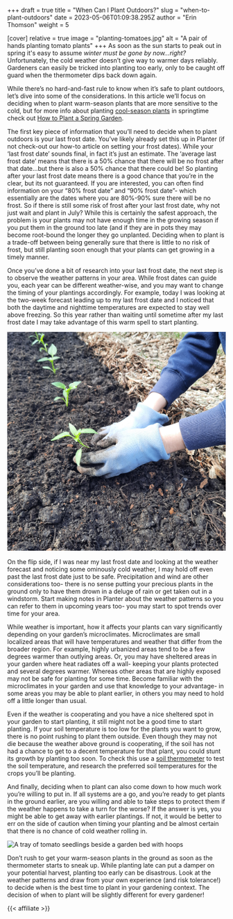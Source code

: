 +++
draft = true
title = "When Can I Plant Outdoors?"
slug = "when-to-plant-outdoors"
date = 2023-05-06T01:09:38.295Z
author = "Erin Thomson"
weight = 5

[cover]
relative = true
image = "planting-tomatoes.jpg"
alt = "A pair of hands planting tomato plants"
+++
As soon as the sun starts to peak out in spring it's easy to assume *winter must be gone by now…right?* Unfortunately, the cold weather doesn’t give way to warmer days reliably. Gardeners can easily be tricked into planting too early, only to be caught off guard when the thermometer dips back down again.

While there’s no hard-and-fast rule to know when it’s safe to plant outdoors, let’s dive into some of the considerations. In this article we’ll focus on deciding when to plant warm-season plants that are more sensitive to the cold, but for more info about planting [cool-season plants](https://blog.planter.garden/posts/cold-hardy-crops/) in springtime check out [How to Plant a Spring Garden](https://blog.planter.garden/posts/spring-garden/).

The first key piece of information that you’ll need to decide when to plant outdoors is your last frost date. You’ve likely already set this up in Planter (if not check-out our how-to article on setting your frost dates). While your ‘last frost date’ sounds final, in fact it’s just an estimate. The ‘average last frost date’ means that there is a 50% chance that there will be no frost after that date…but there is also a 50% chance that there could be! So planting after your last frost date means there is a good chance that you’re in the clear, but its not guaranteed. If you are interested, you can often find information on your “80% frost date” and “90% frost date”- which essentially are the dates where you are 80%-90% sure there will be no frost. So if there is still some risk of frost after your last frost date, why not just wait and plant in July? While this is certainly the safest approach, the problem is your plants may not have enough time in the growing season if you put them in the ground too late (and if they are in pots they may become root-bound the longer they go unplanted. Deciding when to plant is a trade-off between being generally sure that there is little to no risk of frost, but still planting soon enough that your plants can get growing in a timely manner.

Once you’ve done a bit of research into your last frost date, the next step is to observe the weather patterns in your area. While frost dates can guide you, each year can be different weather-wise, and you may want to change the timing of your plantings accordingly. For example, today I was looking at the two-week forecast leading up to my last frost date and I noticed that both the daytime and nighttime temperatures are expected to stay well above freezing. So this year rather than waiting until sometime after my last frost date I may take advantage of this warm spell to start planting.

![A gardener's gloved hands planting pepper plants](planting-peppers.jpg)

On the flip side, if I was near my last frost date and looking at the weather forecast and noticing some ominously cold weather, I may hold off even past the last frost date just to be safe. Precipitation and wind are other considerations too- there is no sense putting your precious plants in the ground only to have them drown in a deluge of rain or get taken out in a windstorm. Start making notes in Planter about the weather patterns so you can refer to them in upcoming years too- you may start to spot trends over time for your area.

While weather is important, how it affects your plants can vary significantly depending on your garden’s microclimates. Microclimates are small localized areas that will have temperatures and weather that differ from the broader region. For example, highly urbanized areas tend to be a few degrees warmer than outlying areas. Or, you may have sheltered areas in your garden where heat radiates off a wall- keeping your plants protected and several degrees warmer. Whereas other areas that are highly exposed may not be safe for planting for some time. Become familiar with the microclimates in your garden and use that knowledge to your advantage- in some areas you may be able to plant earlier, in others you may need to hold off a little longer than usual.

Even if the weather is cooperating and you have a nice sheltered spot in your garden to start planting, it still might not be a good time to start planting. If your soil temperature is too low for the plants you want to grow, there is no point rushing to plant them outside. Even though they may not die because the weather above ground is cooperating, if the soil has not had a chance to get to a decent temperature for that plant, you could stunt its growth by planting too soon. To check this use a [soil thermometer](https://www.amazon.com/s?k=soil+thermometer) to test the soil temperature, and research the preferred soil temperatures for the crops you’ll be planting.

And finally, deciding when to plant can also come down to how much work you’re willing to put in. If all systems are a go, and you’re ready to get plants in the ground earlier, are you willing and able to take steps to protect them if the weather happens to take a turn for the worse? If the answer is yes, you might be able to get away with earlier plantings. If not, it would be better to err on the side of caution when timing your planting and be almost certain that there is no chance of cold weather rolling in.

![A tray of tomato seedlings beside a garden bed with hoops](tomatoes-with-hoops.jpg)

Don’t rush to get your warm-season plants in the ground as soon as the thermometer starts to sneak up. While planting late can put a damper on your potential harvest, planting too early can be disastrous. Look at the weather patterns and draw from your own experience (and risk tolerance!) to decide when is the best time to plant in your gardening context. The decision of when to plant will be slightly different for every gardener!

{{< affiliate >}}